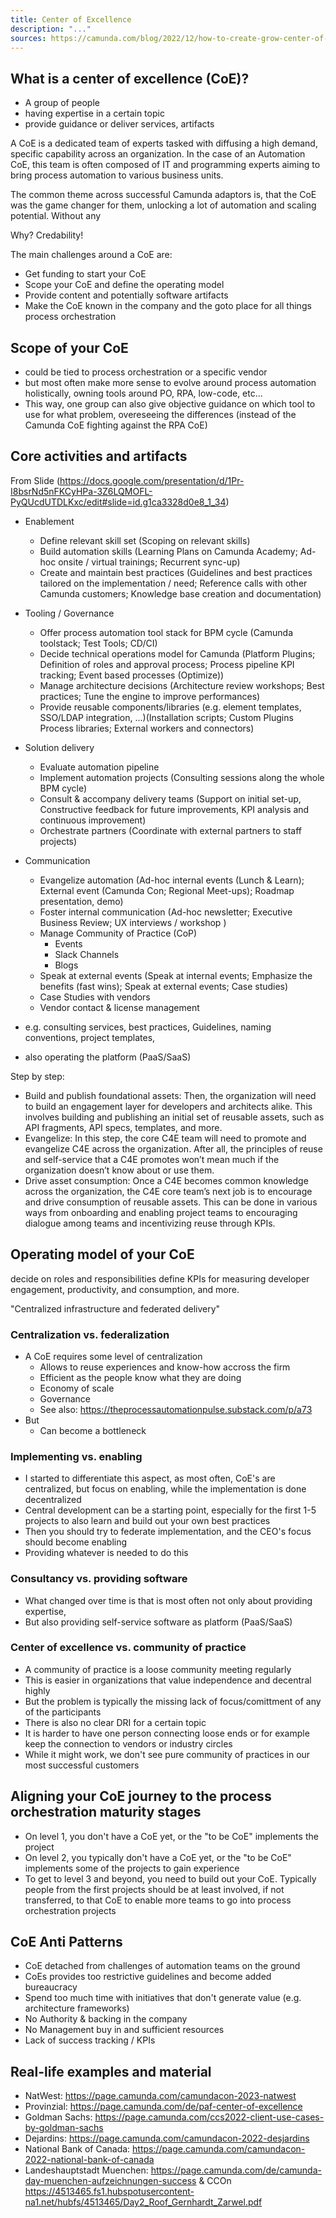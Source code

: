 ```yaml
---
title: Center of Excellence
description: "..."
sources: https://camunda.com/blog/2022/12/how-to-create-grow-center-of-excellence/, https://www.botsandpeople.com/blog/center-of-excellence-coe-source-of-value-creation
---
```


## What is a center of excellence (CoE)?

- A group of people
- having expertise in a certain topic
- provide guidance or deliver services, artifacts

A CoE is a dedicated team of experts tasked with diffusing a high demand, specific capability across an organization. In the case of an
Automation CoE, this team is often composed of IT and programming experts aiming to bring process automation to various business units.

The common theme across successful Camunda adaptors is, that the CoE was the game changer for them, unlocking a lot of automation and scaling potential. Without any

Why?
Credability!

The main challenges around a CoE are:

- Get funding to start your CoE
- Scope your CoE and define the operating model
- Provide content and potentially software artifacts
- Make the CoE known in the company and the goto place for all things process orchestration

## Scope of your CoE

- could be tied to process orchestration or a specific vendor
- but most often make more sense to evolve around process automation holistically, owning tools around PO, RPA, low-code, etc...
- This way, one group can also give objective guidance on which tool to use for what problem, overeseeing the differences (instead of the Camunda CoE fighting against the RPA CoE)

## Core activities and artifacts

From Slide (https://docs.google.com/presentation/d/1Pr-I8bsrNd5nFKCyHPa-3Z6LQMOFL-PyQUcdUTDLKxc/edit#slide=id.g1ca3328d0e8_1_34)

- Enablement

  - Define relevant skill set (Scoping on relevant skills)
  - Build automation skills (Learning Plans on Camunda Academy; Ad-hoc onsite / virtual trainings; Recurrent sync-up)
  - Create and maintain best practices (Guidelines and best practices tailored on the implementation / need; Reference calls with other Camunda customers; Knowledge base creation and documentation)

- Tooling / Governance

  - Offer process automation tool stack for BPM cycle (Camunda toolstack; Test Tools; CD/CI)
  - Decide technical operations model for Camunda (Platform Plugins; Definition of roles and approval process; Process pipeline
    KPI tracking; Event based processes (Optimize))
  - Manage architecture decisions (Architecture review workshops; Best practices; Tune the engine to improve performances)
  - Provide reusable components/libraries (e.g. element templates, SSO/LDAP integration, ...)(Installation scripts; Custom Plugins
    Process libraries; External workers and connectors)

- Solution delivery

  - Evaluate automation pipeline
  - Implement automation projects (Consulting sessions along the whole BPM cycle)
  - Consult & accompany delivery teams (Support on initial set-up, Constructive feedback for future improvements, KPI analysis and continuous improvement)
  - Orchestrate partners (Coordinate with external partners to staff projects)

- Communication

  - Evangelize automation (Ad-hoc internal events (Lunch & Learn); External event (Camunda Con; Regional Meet-ups); Roadmap presentation, demo)
  - Foster internal communication (Ad-hoc newsletter; Executive Business Review; UX interviews / workshop )
  - Manage Community of Practice (CoP)
    - Events
    - Slack Channels
    - Blogs
  - Speak at external events (Speak at internal events; Emphasize the benefits (fast wins); Speak at external events; Case studies)
  - Case Studies with vendors
  - Vendor contact & license management

- e.g. consulting services, best practices, Guidelines, naming conventions, project templates,
- also operating the platform (PaaS/SaaS)

Step by step:

- Build and publish foundational assets: Then, the organization will need to build an engagement layer for developers and architects alike. This involves building and publishing an initial set of reusable assets, such as API fragments, API specs, templates, and more.
- Evangelize: In this step, the core C4E team will need to promote and evangelize C4E across the organization. After all, the principles of reuse and self-service that a C4E promotes won’t mean much if the organization doesn’t know about or use them.
- Drive asset consumption: Once a C4E becomes common knowledge across the organization, the C4E core team’s next job is to encourage and drive consumption of reusable assets. This can be done in various ways from onboarding and enabling project teams to encouraging dialogue among teams and incentivizing reuse through KPIs.

## Operating model of your CoE

<!--
https://community.automationanywhere.com/automation-leaders-blog-85007/coe-operational-structures-85078, https://blogs.sap.com/2023/04/05/which-center-of-excellence-structure-is-best-for-your-organization/
https://www.workato.com/the-connector/operating-models-for-enterprise-automation/
https://www.everestgrp.com/2020-04-the-evolution-of-the-automation-coe-model-why-many-gbs-centers-are-adopting-the-federated-coe-model-blog-.html
-->

decide on roles and responsibilities
define KPIs for measuring developer engagement, productivity, and consumption, and more.

"Centralized infrastructure and federated delivery"

### Centralization vs. federalization

- A CoE requires some level of centralization
  - Allows to reuse experiences and know-how accross the firm
  - Efficient as the people know what they are doing
  - Economy of scale
  - Governance
  - See also: https://theprocessautomationpulse.substack.com/p/a73
- But
  - Can become a bottleneck

### Implementing vs. enabling

- I started to differentiate this aspect, as most often, CoE's are centralized, but focus on enabling, while the implementation is done decentralized
- Central development can be a starting point, especially for the first 1-5 projects to also learn and build out your own best practices
- Then you should try to federate implementation, and the CEO's focus should become enabling
- Providing whatever is needed to do this

### Consultancy vs. providing software

- What changed over time is that is most often not only about providing expertise,
- But also providing self-service software as platform (PaaS/SaaS)

### Center of excellence vs. community of practice

- A community of practice is a loose community meeting regularly
- This is easier in organizations that value independence and decentral highly
- But the problem is typically the missing lack of focus/comittment of any of the participants
- There is also no clear DRI for a certain topic
- It is harder to have one person connecting loose ends or for example keep the connection to vendors or industry circles
- While it might work, we don't see pure community of practices in our most successful customers

## Aligning your CoE journey to the process orchestration maturity stages

- On level 1, you don't have a CoE yet, or the "to be CoE" implements the project
- On level 2, you typically don't have a CoE yet, or the "to be CoE" implements some of the projects to gain experience
- To get to level 3 and beyond, you need to build out your CoE. Typically people from the first projects should be at least involved, if not transferred, to that CoE to enable more teams to go into process orchestration projects

## CoE Anti Patterns

- CoE detached from challenges of automation teams on the ground
- CoEs provides too restrictive guidelines and become added bureaucracy
- Spend too much time with initiatives that don't generate value (e.g. architecture frameworks)
- No Authority & backing in the company
- No Management buy in and sufficient resources
- Lack of success tracking / KPIs

## Real-life examples and material

- NatWest: https://page.camunda.com/camundacon-2023-natwest
- Provinzial: https://page.camunda.com/de/paf-center-of-excellence
- Goldman Sachs: https://page.camunda.com/ccs2022-client-use-cases-by-goldman-sachs
- Dejardins: https://page.camunda.com/camundacon-2022-desjardins
- National Bank of Canada: https://page.camunda.com/camundacon-2022-national-bank-of-canada
- Landeshauptstadt Muenchen: https://page.camunda.com/de/camunda-day-muenchen-aufzeichnungen-success & CCOn https://4513465.fs1.hubspotusercontent-na1.net/hubfs/4513465/Day2_Roof_Gernhardt_Zarwel.pdf
